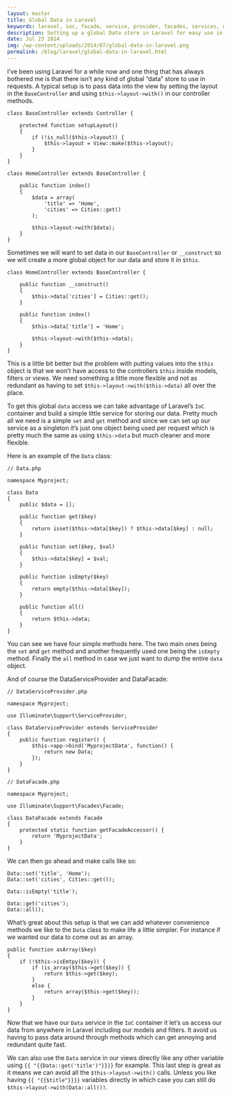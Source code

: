 ```yaml
---
layout: master
title: Global Data in Laravel
keywords: laravel, ioc, facade, service, provider, facades, services, data
description: Setting up a global Data store in Laravel for easy use in Controllers, Models and Views.
date: Jul 23 2014
img: /wp-content/uploads/2014/07/global-data-in-laravel.png
permalink: /blog/laravel/global-data-in-laravel.html
---
```


I’ve been using Laravel for a while now and one thing that has always bothered me is that there isn’t any kind of global “data” store to use in requests. A typical setup is to pass data into the view by setting the layout in the `BaseController` and using `$this->layout->with()` in our controller methods.

~~~
class BaseController extends Controller {

    protected function setupLayout()
    {
        if (!is_null($this->layout)) {
            $this->layout = View::make($this->layout);
        }
    }
}

class HomeController extends BaseController {

    public function index()
    {
        $data = array(
            'title' => 'Home',
            'cities' => Cities::get()
        );

        $this->layout->with($data);
    }
}
~~~

Sometimes we will want to set data in our `BaseController` or `__construct` so we will create a more global object for our data and store it in `$this`.

~~~
class HomeController extends BaseController {

    public function __construct()
    {
        $this->data['cities'] = Cities::get();
    }

    public function index()
    {
        $this->data['title'] = 'Home';

        $this->layout->with($this->data);
    }
}
~~~

This is a little bit better but the problem with putting values into the `$this` object is that we won’t have access to the controllers `$this` inside models, filters or views. We need something a little more flexible and not as redundant as having to set `$this->layout->with($this->data)` all over the place.

To get this global `data` access we can take advantage of Laravel’s `IoC` container and build a simple little service for storing our data. Pretty much all we need is a simple `set` and `get` method and since we can set up our service as a singleton it’s just one object being used per request which is pretty much the same as using `$this->data` but much cleaner and more flexible.

Here is an example of the `Data` class:

~~~
// Data.php

namespace Myproject;

class Data
{
    public $data = [];

    public function get($key)
    {
        return isset($this->data[$key]) ? $this->data[$key] : null;
    }

    public function set($key, $val)
    {
        $this->data[$key] = $val;
    }

    public function isEmpty($key)
    {
        return empty($this->data[$key]);
    }
    
    public function all()
    {
        return $this->data;
    }
}
~~~

You can see we have four simple methods here. The two main ones being the `set` and `get` method and another frequently used one being the `isEmpty` method. Finally the `all` method in case we just want to dump the entire `data` object.

And of course the DataServiceProvider and DataFacade:

~~~
// DataServiceProvider.php

namespace Myproject;

use Illuminate\Support\ServiceProvider;

class DataServiceProvider extends ServiceProvider
{
    public function register() {
        $this->app->bind('MyprojectData', function() {
            return new Data;
        });
    }
}

// DataFacade.php

namespace Myproject;

use Illuminate\Support\Facades\Facade;

class DataFacade extends Facade
{
    protected static function getFacadeAccessor() { 
        return 'MyprojectData';
    }
}
~~~

We can then go ahead and make calls like so:

~~~
Data::set('title', 'Home');
Data::set('cities', Cities::get());

Data::isEmpty('title');

Data::get('cities');
Data::all();
~~~

What’s great about this setup is that we can add whatever convenience methods we like to the `Data` class to make life a little simpler. For instance if we wanted our data to come out as an array.

~~~
public function asArray($key)
{
    if (!$this->isEmtpy($key)) {
        if (is_array($this->get($key)) {
            return $this->get($key);
        }
        else {
            return array($this->get($key));
        }
    }
}
~~~

Now that we have our `Data` service in the `IoC` container it let’s us access our data from anywhere in Laravel including our models and filters. It avoid us having to pass data around through methods which can get annoying and redundant quite fast.

We can also use the `Data` service in our views directly like any other variable using `{{ "{{Data::get('title')"}}}}` for example. This last step is great as it means we can avoid all the `$this->layout->with()` calls. Unless you like having `{{ "{{$title"}}}}` variables directly in which case you can still do `$this->layout->with(Data::all())`.